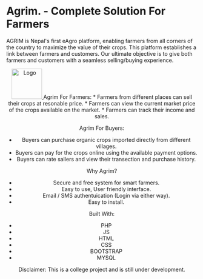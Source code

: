 # Agrim. - Complete Solution For Farmers
AGRIM is Nepal's first eAgro platform, enabling farmers from all corners of the country to maximize the value of their crops. This platform establishes a link between farmers and customers. Our ultimate objective is to give both farmers and customers with a seamless selling/buying experience. 
<div align="center">
  <a href="https://amsystem.codes">
    <img src="https://i.ibb.co/QpmqcCx/Screenshot-133.png" alt="Logo" width="80" height="80">
  </a>
Agrim For Farmers:
* Farmers from different places can sell their crops at resonable price.
* Farmers can view the current market price of the crops available on the market.
* Farmers can track their income and sales. 

Agrim For Buyers:
* Buyers can purchase organic crops imported directly from different villages.
* Buyers can pay for the crops online using the available payment options.
* Buyers can rate sallers and view their transection and purchase history. 

Why Agrim?
* Secure and free system for smart farmers. 
* Easy to use, User friendly interface. 
* Email / SMS authentuication (Login via either way).
* Easy to install. 

Built With:
* PHP
* JS
* HTML
* CSS
* BOOTSTRAP
* MYSQL

Disclaimer: This is a college project and is still under development. 

